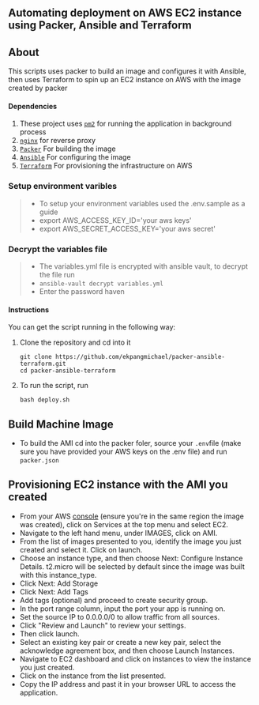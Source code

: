 ## Automating deployment on AWS EC2 instance using Packer, Ansible and Terraform

## About
This scripts uses packer to build an image and configures it with Ansible, then uses Terraform to spin up an EC2 instance on AWS with the image created by packer

#### Dependencies

1. These project uses [`pm2`](http://pm2.keymetrics.io/) for running the application in background process
2.  [`nginx`](https://www.nginx.com/) for reverse proxy
3. [`Packer`](https://packer.io/) For building the image
4. [`Ansible`](https://www.ansible.com/) For configuring the image
5. [`Terraform`](https://www.terraform.io/) For provisioning the infrastructure on AWS



### Setup environment varibles

>- To setup your environment variables used the .env.sample as a guide
>- export AWS_ACCESS_KEY_ID='your aws keys'
>- export AWS_SECRET_ACCESS_KEY='your aws secret'

### Decrypt the variables file

>- The variables.yml file is encrypted with ansible vault, to decrypt the file run
>- `ansible-vault decrypt variables.yml`
>- Enter the password haven

#### Instructions

You can get the script running in the following way:

1. Clone the repository and cd into it
   
	  ```
    git clone https://github.com/ekpangmichael/packer-ansible-terraform.git
    cd packer-ansible-terraform
    ```
2. To run the script, run
    ```
    bash deploy.sh
    ```
## Build Machine Image

- To build the AMI cd into the packer foler, source your `.env`file (make sure you have provided your AWS keys on the .env file) and run `packer.json`
## Provisioning EC2 instance with the AMI you created

- From your AWS [console](https://console.aws.amazon.com/ec2/v2/home) (ensure you're in the same region the image was created), click on Services at the top menu and select EC2.
- Navigate to the left hand menu, under IMAGES, click on AMI.
- From the list of images presented to you, identify the image you just created and select it. Click on launch.
- Choose an instance type, and then choose Next: Configure Instance Details. t2.micro will be selected by default since the image was built with this instance_type.
- Click Next: Add Storage
- Click Next: Add Tags
- Add tags (optional) and proceed to create security group.
- In the port range column, input the port your app is running on.
- Set the source IP to 0.0.0.0/0 to allow traffic from all sources.
- Click "Review and Launch" to review your settings.
- Then click launch.
- Select an existing key pair or create a new key pair, select the acknowledge agreement box, and then choose Launch Instances.
- Navigate to EC2 dashboard and click on instances to view the instance you just created.
- Click on the instance from the list presented.
- Copy the IP address and past it in your browser URL to access the application.

